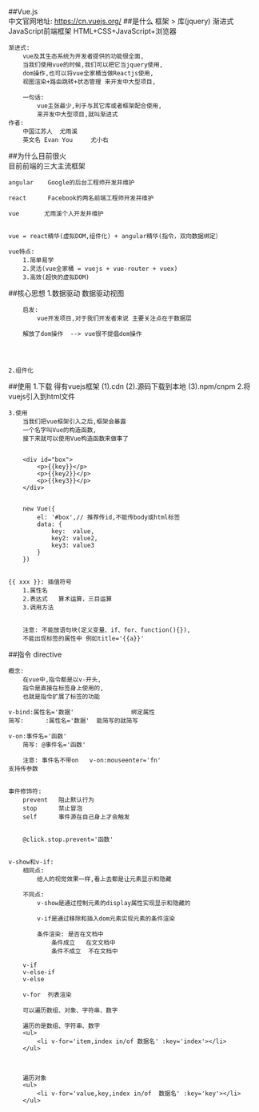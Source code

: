 ##Vue.js  
 	中文官网地址: https://cn.vuejs.org/
##是什么
	框架 > 库(jquery)
	渐进式JavaScript前端框架
		HTML+CSS+JavaScript+浏览器 

	渐进式: 
		vue及其生态系统为开发者提供的功能很全面,
		当我们使用vue的时候,我们可以把它当jquery使用,
		dom操作,也可以将vue全家桶当做Reactjs使用,
		视图渲染+路由跳转+状态管理 来开发中大型项目,

		一句话: 
			vue主张最少,利于与其它库或者框架配合使用,
			来开发中大型项目,就叫渐进式 
	作者: 
		中国江苏人  尤雨溪    
		英文名 Evan You     尤小右 


##为什么目前很火	
	目前前端的三大主流框架 


	angular    Google的后台工程师开发并维护 

    react      Facebook的两名前端工程师开发并维护 

	vue       尤雨溪个人开发并维护 


	vue = react精华(虚拟DOM,组件化) + angular精华(指令，双向数据绑定）

	vue特点: 
		1.简单易学
		2.灵活(vue全家桶 = vuejs + vue-router + vuex)
		3.高效(超快的虚拟DOM)



##核心思想
	1.数据驱动
		数据驱动视图

		启发: 
			vue开发项目,对于我们开发者来说 主要关注点在于数据层

		解放了dom操作  --> vue很不提倡dom操作 




	2.组件化





##使用
	1.下载  得有vuejs框架 
		(1).cdn
		(2).源码下载到本地
		(3).npm/cnpm 
	2.将vuejs引入到html文件
	<script src='node_modules/vue/dist/vue.js'></script>

	3.使用
		当我们把vue框架引入之后,框架会暴露
		一个名字叫Vue的构造函数,
		接下来就可以使用Vue构造函数来做事了


		<div id="box">
			<p>{{key}}</p>
			<p>{{key2}}</p>
			<p>{{key3}}</p>
		</div>	


		new Vue({
			el: '#box',// 推荐传id,不能传body或html标签
			data: {
				key:  value,
				key2: value2,
				key3: value3
			}
		})


	{{ xxx }}: 插值符号 
		1.属性名   
		2.表达式   算术运算，三目运算 
		3.调用方法


		注意: 不能放语句块(定义变量、if、for、function(){}),
		不能出现标签的属性中 例如title='{{a}}'


##指令  directive

	概念: 
		在vue中,指令都是以v-开头,
		指令是直接在标签身上使用的,
		也就是指令扩展了标签的功能

	v-bind:属性名='数据'                绑定属性  
	简写:      :属性名='数据'  能简写的就简写

	v-on:事件名='函数' 
		简写: @事件名='函数' 

		注意: 事件名不带on   v-on:mouseenter='fn'
	支持传参数


	事件修饰符:
		prevent   阻止默认行为
		stop      禁止冒泡 
		self      事件源在自己身上才会触发


		@click.stop.prevent='函数'


	v-show和v-if:
		相同点:
			给人的视觉效果一样,看上去都是让元素显示和隐藏

		不同点:
			v-show是通过控制元素的display属性实现显示和隐藏的

			v-if是通过移除和插入dom元素实现元素的条件渲染

			条件渲染: 是否在文档中 
			    条件成立   在文文档中 
			    条件不成立  不在文档中 
	
		v-if
		v-else-if
		v-else 

		v-for  列表渲染

		可以遍历数组、对象、字符串、数字

		遍历的是数组、字符串、数字 
		<ul>
			<li v-for='item,index in/of 数据名' :key='index'></li>
		</ul>



		遍历对象  
		<ul>
			<li v-for='value,key,index in/of  数据名' :key='key'></li>
		</ul>















